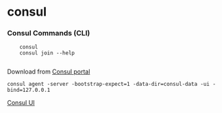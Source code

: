 # consul


### Consul Commands (CLI)
````
    consul
    consul join --help
    
````

Download from [Consul portal](https://developer.hashicorp.com/consul/install)

````
consul agent -server -bootstrap-expect=1 -data-dir=consul-data -ui -bind=127.0.0.1
````

[Consul UI](http://localhost:8500/ui/dc1/services)